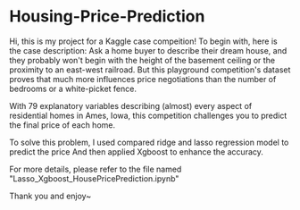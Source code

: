 # Housing-Price-Prediction
Hi, this is my project for a Kaggle case compeition!
To begin with, here is the case description:
Ask a home buyer to describe their dream house, and they probably won't begin with the height of the basement 
ceiling or the proximity to an east-west railroad. But this playground competition's dataset proves that
much more influences price negotiations than the number of bedrooms or a white-picket fence.

With 79 explanatory variables describing (almost) every aspect of residential homes in Ames, Iowa, this 
competition challenges you to predict the final price of each home.

To solve this problem, I used compared ridge and lasso regression model to predict the price
And then applied Xgboost to enhance the accuracy.

For more details, please refer to the file named "Lasso_Xgboost_HousePricePrediction.ipynb"

Thank you and enjoy~
